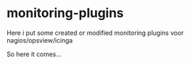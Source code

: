 # monitoring-plugins
Here i put some created or modified monitoring plugins voor nagios/opsview/icinga

So here it comes...

